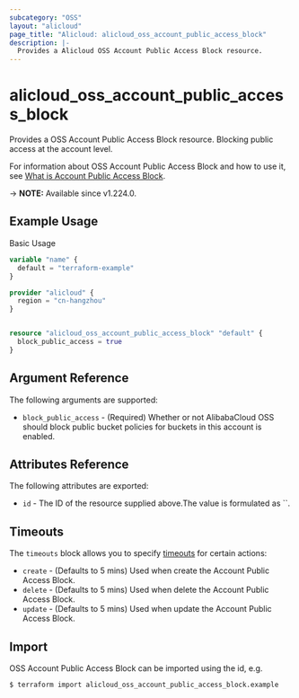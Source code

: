 ```yaml
---
subcategory: "OSS"
layout: "alicloud"
page_title: "Alicloud: alicloud_oss_account_public_access_block"
description: |-
  Provides a Alicloud OSS Account Public Access Block resource.
---
```


# alicloud_oss_account_public_access_block

Provides a OSS Account Public Access Block resource. Blocking public access at the account level.

For information about OSS Account Public Access Block and how to use it, see [What is Account Public Access Block](https://www.alibabacloud.com/help/en/).

-> **NOTE:** Available since v1.224.0.

## Example Usage

Basic Usage

```terraform
variable "name" {
  default = "terraform-example"
}

provider "alicloud" {
  region = "cn-hangzhou"
}


resource "alicloud_oss_account_public_access_block" "default" {
  block_public_access = true
}
```

## Argument Reference

The following arguments are supported:
* `block_public_access` - (Required) Whether or not AlibabaCloud OSS should block public bucket policies for buckets in this account is enabled.

## Attributes Reference

The following attributes are exported:
* `id` - The ID of the resource supplied above.The value is formulated as ``.

## Timeouts

The `timeouts` block allows you to specify [timeouts](https://www.terraform.io/docs/configuration-0-11/resources.html#timeouts) for certain actions:
* `create` - (Defaults to 5 mins) Used when create the Account Public Access Block.
* `delete` - (Defaults to 5 mins) Used when delete the Account Public Access Block.
* `update` - (Defaults to 5 mins) Used when update the Account Public Access Block.

## Import

OSS Account Public Access Block can be imported using the id, e.g.

```shell
$ terraform import alicloud_oss_account_public_access_block.example 
```